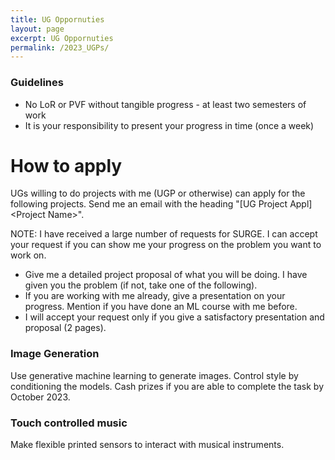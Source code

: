 ```yaml
---
title: UG Oppornuties
layout: page
excerpt: UG Oppornuties
permalink: /2023_UGPs/
---
```


### Guidelines
- No LoR or PVF without tangible progress - at least two semesters of work
- It is your responsibility to present your progress in time (once a week)

# How to apply
UGs willing to do projects with me (UGP or otherwise) can apply for the following projects. 
Send me an email with the heading "[UG Project Appl] \<Project Name\>".

NOTE: I have received a large number of requests for SURGE. I can accept your request if you can show me your progress on the problem you want to work on.
- Give me a detailed project proposal of what you will be doing. I have given you the problem (if not, take one of the following).
- If you are working with me already, give a presentation on your progress.
Mention if you have done an ML course with me before.
- I will accept your request only if you give a satisfactory presentation and proposal (2 pages).

<!-- ## Automatic Speech Recognition
Needs knowledge of machine learning and time series models taught in EE603A (MLSP). -->

<!-- ## Audio Analysis on Android
Needs knowledge of Android app development. It involves building a front end (on Android) for signal processing and machine learning tools (these tools will mostly run on a server). **Open for all, including junior undergrads**. Music knowledge is a plus. **Remote work** possible. You can also work on related machine learning problems side by side. -->

<!-- ## DCASE challenge
(http://dcase.community/challenge2021/task-few-shot-bioacoustic-event-detection)[http://dcase.community/challenge2021/task-few-shot-bioacoustic-event-detection] <br>
This is an annual international challenge on machine learning.
We are forming a team from IITK to participate for 2022. -->

<!-- ## Audio Representations
Learn discrete audio representations for fast audio search. Develop on our state-of-the-art technologies to index music and speech. Read either of the following:
- [Wav2Tok: Deep Sequence Tokenizer for Audio Retrieval, ICLR 2023](https://openreview.net/forum?id=v8Mi8KU6056)
- [Attention-based audio embeddings for query-by-example, ISMIR 2022](https://ismir2022program.ismir.net/poster_100.html)

## Audio Categorization
Learn deep representations to categorize audio based on different criteria such as speaker/singer, music genre and instruments. Read [Arora et al., ICASSP 2019](https://assets.amazon.science/9e/43/bf691fa0442ca94cefd3714ed4f6/deep-embeddings-for-rare-audio-event-detection-with-imbalanced-data.pdf). -->

<!-- ### Automatic Speech Recognition
How does Alexa or Siri work? What are their limitations?
Can we make our own ASR models that overcome these limitations?
Students willing to work on these topics are welcome to apply for these sub-problems:
- Automatic Speech Recognition for Indian English
- Automatic Speech Recognition for Hindi Speech
Watch [CTC-1](https://youtu.be/-bHwy_SewJ4), [CTC-2](https://youtu.be/XM3MF1n28es) and [CTC-3](https://youtu.be/hU5qgefwLrM). -->

### Image Generation
Use generative machine learning to generate images. Control style by conditioning the models. Cash prizes if you are able to complete the task by October 2023.

### Touch controlled music
Make flexible printed sensors to interact with musical instruments.

<!-- ### Music Catalogue (Wiki)
Create a wiki portal to organize/catalogue a large database of music. Each music recording has information about raga, singer, accompaniments, etc. This project involves designing the best way to organize the information for public use. -->


<!-- ## Audio Search
If you have a partial, possibly noisy, audio recording, can you find out the original audio file from a large database?

## Query by Humming
If you remember the tune of a song, can you search that song by humming the tune?

## Spoken Term Detection
If you wish to find certain terms spoken by someone, can you locate them in the audio files in a large database? -->

<!-- ## Models for Music Teaching
Involves working with our music teacher(s) to study learning behavior of students, and to make computational models of the same. You need to be **on campus** for this project. You can also work on machine learning aspects of it side by side. -->

<!-- ## Time Series Analysis for Air Quality Sensors
Building ML models for regression. Relevant papers: 
- Sonu Kumar Jha, Mohit Kumar, Vipul Arora, Sachchida Nand Tripathi, Vidyanand Motiram Motghare, and A. A. Shingare, “Domain adaptation based deep calibration of low-cost PM2.5 sensors”, IEEE Sensors Journal, 2021.
- Kalpit Yadav, Vipul Arora, Sonu Kumar Jha, Mohit Kumar, and Sachchida Nand Tripathi. "Few-shot calibration of low-cost air pollution (PM2. 5) sensors using meta-learning." arXiv preprint arXiv:2108.00640 (2021). -->
